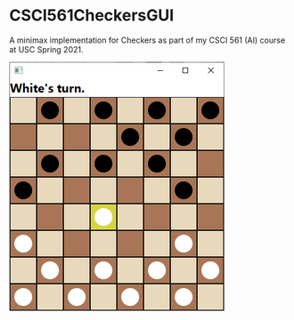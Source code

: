 # CSCI561CheckersGUI
A minimax implementation for Checkers as part of my CSCI 561 (AI) course at USC Spring 2021.

![](preview.png)